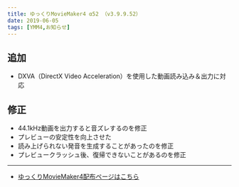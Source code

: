 ```yaml
---
title: ゆっくりMovieMaker4 α52 （v3.9.9.52）
date: 2019-06-05
tags: [YMM4,お知らせ]
---
```

## 追加
- DXVA（DirectX Video Acceleration）を使用した動画読み込み＆出力に対応
## 修正
- 44.1kHz動画を出力すると音ズレするのを修正
- プレビューの安定性を向上させた
- 読み上げられない発音を生成することがあったのを修正
- プレビュークラッシュ後、復帰できないことがあるのを修正

---

- [ゆっくりMovieMaker4配布ページはこちら](../index.md)